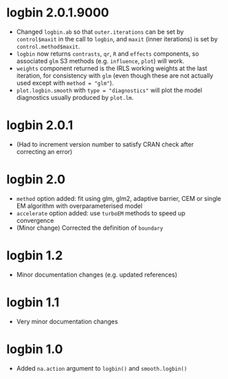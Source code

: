 # logbin 2.0.1.9000

* Changed `logbin.ab` so that `outer.iterations` can be set by `control$maxit` in the call to `logbin`, and `maxit` (inner iterations) is set by `control.method$maxit`.
* `logbin` now returns `contrasts`, `qr`, `R` and `effects` components, so associated `glm` S3 methods (e.g. `influence`, `plot`) will work.
* `weights` component returned is the IRLS working weights at the last iteration, for consistency with `glm` (even though these are not actually used except with `method = "glm"`).
* `plot.logbin.smooth` with `type = "diagnostics"` will plot the model diagnostics usually produced by `plot.lm`.

# logbin 2.0.1

* (Had to increment version number to satisfy CRAN check after correcting an error)

# logbin 2.0

* `method` option added: fit using glm, glm2, adaptive barrier, CEM or single EM algorithm with overparameterised model
* `accelerate` option added: use `turboEM` methods to speed up convergence
* (Minor change) Corrected the definition of `boundary` 

# logbin 1.2

* Minor documentation changes (e.g. updated references)

# logbin 1.1

* Very minor documentation changes

# logbin 1.0

* Added `na.action` argument to `logbin()` and `smooth.logbin()`